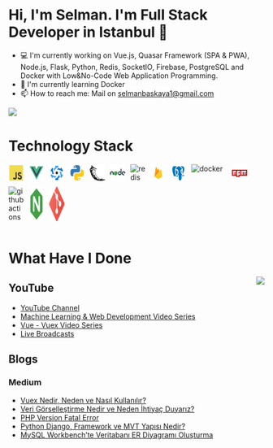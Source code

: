 # Hi, I'm Selman. I'm Full Stack Developer in Istanbul 👋

- 💻  I'm currently working on Vue.js, Quasar Framework (SPA & PWA), Node.js, Flask, Python, Redis, SocketIO, Firebase, PostgreSQL and Docker with Low&No-Code Web Application Programming.
- 🔭  I'm currently learning Docker
- 📫  How to reach me: Mail on selmanbaskaya1@gmail.com

[![](https://img.shields.io/twitter/follow/selmanbaskaya?style=social)](https://www.twitter.com/selmanbaskaya)

# Technology Stack

<div style="display: flex; flex-wrap: wrap; gap: 10px;">
  <img alt="js" width="30px" src="icons/js.png" />
  <img alt="vue" width="30px" src="icons/vue.png" />
  <img alt="quasar" width="30px" src="icons/quasar.png" />
  <img alt="python" width="30px" src="icons/python.png" />
  <img alt="flask" width="30px" src="icons/flask.png" />
  <img alt="nodejs" width="30px" src="icons/nodejs.png" />
  <img alt="redis" width="30px" src="https://cdn.svgporn.com/logos/redis.svg" />
  <img alt="firebase" width="30px" src="icons/firebase.png" />
  <img alt="psql" width="30px" src="icons/psql.png" />
  <img alt="docker" width="70px" src="https://cdn.svgporn.com/logos/docker.svg" />
  <img alt="npm" width="30px" src="icons/npm.png" />
  <img alt="githubactions" width="30px" src="https://cdn.svgporn.com/logos/github-actions.svg" />
  <img alt="nginx" width="30px" src="icons/nginx.png" />
  <img alt="git" width="30px" src="icons/git.png" />
</div>

<br />

# What Have I Done
<img align='right' src="https://github-readme-stats.vercel.app/api?username=selmanbaskaya&count_private=true&show_icons=true&theme=cobalt">

## YouTube

- [YouTube Channel](https://www.youtube.com/SelmanBaskaya)
- [Machine Learning & Web Development Video Series](https://www.youtube.com/watch?v=BkprXbS6tA4)
- [Vue - Vuex Video Series](https://www.youtube.com/watch?v=OD9jFkHaHkA)
- [Live Broadcasts](https://www.youtube.com/watch?v=Sp81Eul-Jlo&list=PL0-amVGhM48fv1cOjo7BHPaQjcWGuzZVD&index=2)

## Blogs

### Medium

* [Vuex Nedir, Neden ve Nasıl Kullanılır?](https://medium.com/@selmanbaskaya/vuex-nedir-neden-ve-nas%C4%B1l-kullan%C4%B1l%C4%B1r-9f9f22f22c83)
* [Veri Görselleştirme Nedir ve Neden İhtiyaç Duyarız?](https://medium.com/i̇yi-programlama/veri-görselleştirme-nedir-ve-neden-i̇htiyaç-duyarız-97825c35b9a6)
* [PHP Version Fatal Error](https://medium.com/i̇yi-programlama/php-versiyonu-ölümcül-hatasından-kurtulmak-php-version-fatal-error-2d121e106ed3)
* [Python Django, Framework ve MVT Yapısı Nedir?](https://medium.com/i̇yi-programlama/python-django-framework-ve-mvt-yapısı-nedir-4ea44e9e1186)
* [MySQL Workbench’te Veritabanı ER Diyagramı Oluşturma](https://medium.com/i̇yi-programlama/mysql-workbenchte-veritabanı-er-diyagramı-oluşturma-97b98e18eb7c)
